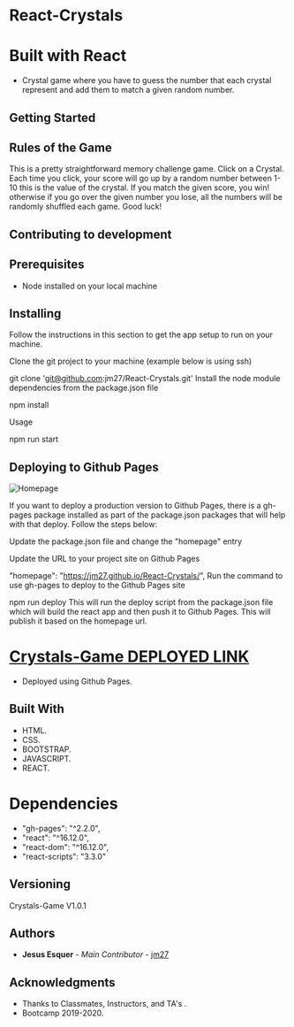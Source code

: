 # React-Crystals

# Built with React

* Crystal game where you have to guess the number that each crystal represent and add them to match a given random number.

## Getting Started

## Rules of the Game
This is a pretty straightforward memory challenge game. Click on a Crystal. Each time you click, your score will go up by a random number between 1-10 this is the value of the crystal. If you match the given score, you win! otherwise if you go over the given number you lose, all the numbers will be randomly shuffled each game. Good luck!

## Contributing to development
## Prerequisites
* Node installed on your local machine

## Installing
Follow the instructions in this section to get the app setup to run on your machine.

Clone the git project to your machine (example below is using ssh)

git clone 'git@github.com:jm27/React-Crystals.git'
Install the node module dependencies from the package.json file

npm install

Usage

npm run start

## Deploying to Github Pages
![Homepage](React-Clicky-Demo.gif)

If you want to deploy a production version to Github Pages, there is a gh-pages package installed as part of the package.json packages that will help with that deploy. Follow the steps below:

Update the package.json file and change the "homepage" entry

Update the URL to your project site on Github Pages

"homepage": "https://jm27.github.io/React-Crystals/",
Run the command to use gh-pages to deploy to the Github Pages site

npm run deploy
This will run the deploy script from the package.json file which will build the react app and then push it to Github Pages.
This will publish it based on the homepage url.

[Crystals-Game DEPLOYED LINK](http://jm27.github.io/React-Crystals "Homepage")
======

* Deployed using Github Pages.

## Built With

* HTML.
* CSS.
* BOOTSTRAP.
* JAVASCRIPT.
* REACT.
# Dependencies

* "gh-pages": "^2.2.0",
* "react": "^16.12.0",
* "react-dom": "^16.12.0",
* "react-scripts": "3.3.0"

## Versioning
Crystals-Game V1.0.1

## Authors

* **Jesus Esquer** - *Main Contributor* - [jm27](https://github.com/jm27)


## Acknowledgments

* Thanks to Classmates, Instructors, and TA's .
* Bootcamp 2019-2020.


